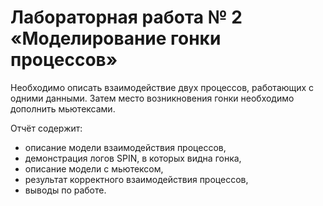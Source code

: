 # Лабораторная работа № 2 «Моделирование гонки процессов»

Необходимо описать взаимодействие двух процессов, работающих с одними данными.
Затем место возникновения гонки необходимо дополнить мьютексами.

Отчёт содержит:
- описание модели взаимодействия процессов,
- демонстрация логов SPIN, в которых видна гонка,
- описание модели с мьютексом,
- результат корректного взаимодействия процессов,
- выводы по работе.
